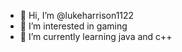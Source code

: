 - 👋 Hi, I’m @lukeharrison1122
- 👀 I’m interested in gaming
- 🌱 I’m currently learning java and c++


<!---
lukeharrison1122/lukeharrison1122 is a ✨ special ✨ repository because its `README.md` (this file) appears on your GitHub profile.
You can click the Preview link to take a look at your changes.
--->

